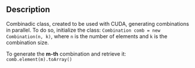 
## Description

Combinadic class, created to be used with CUDA, generating combinations in parallel. To do so, initialize the class:
```Combination comb = new Combination(n, k)```, where ```n``` is the number of elements and ```k``` is the combination size.

To generate the **m-th** combination and retrieve it: ```comb.element(m).toArray()```
